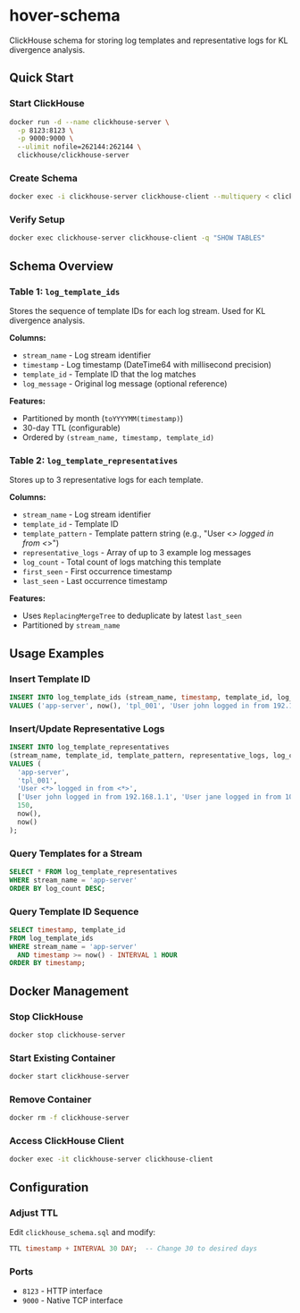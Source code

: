 # hover-schema

ClickHouse schema for storing log templates and representative logs for KL divergence analysis.

## Quick Start

### Start ClickHouse

```bash
docker run -d --name clickhouse-server \
  -p 8123:8123 \
  -p 9000:9000 \
  --ulimit nofile=262144:262144 \
  clickhouse/clickhouse-server
```

### Create Schema

```bash
docker exec -i clickhouse-server clickhouse-client --multiquery < clickhouse_schema.sql
```

### Verify Setup

```bash
docker exec clickhouse-server clickhouse-client -q "SHOW TABLES"
```

## Schema Overview

### Table 1: `log_template_ids`

Stores the sequence of template IDs for each log stream. Used for KL divergence analysis.

**Columns:**
- `stream_name` - Log stream identifier
- `timestamp` - Log timestamp (DateTime64 with millisecond precision)
- `template_id` - Template ID that the log matches
- `log_message` - Original log message (optional reference)

**Features:**
- Partitioned by month (`toYYYYMM(timestamp)`)
- 30-day TTL (configurable)
- Ordered by `(stream_name, timestamp, template_id)`

### Table 2: `log_template_representatives`

Stores up to 3 representative logs for each template.

**Columns:**
- `stream_name` - Log stream identifier
- `template_id` - Template ID
- `template_pattern` - Template pattern string (e.g., "User <*> logged in from <*>")
- `representative_logs` - Array of up to 3 example log messages
- `log_count` - Total count of logs matching this template
- `first_seen` - First occurrence timestamp
- `last_seen` - Last occurrence timestamp

**Features:**
- Uses `ReplacingMergeTree` to deduplicate by latest `last_seen`
- Partitioned by `stream_name`

## Usage Examples

### Insert Template ID

```sql
INSERT INTO log_template_ids (stream_name, timestamp, template_id, log_message)
VALUES ('app-server', now(), 'tpl_001', 'User john logged in from 192.168.1.1');
```

### Insert/Update Representative Logs

```sql
INSERT INTO log_template_representatives
(stream_name, template_id, template_pattern, representative_logs, log_count, first_seen, last_seen)
VALUES (
  'app-server',
  'tpl_001',
  'User <*> logged in from <*>',
  ['User john logged in from 192.168.1.1', 'User jane logged in from 10.0.0.1', 'User bob logged in from 172.16.0.1'],
  150,
  now(),
  now()
);
```

### Query Templates for a Stream

```sql
SELECT * FROM log_template_representatives
WHERE stream_name = 'app-server'
ORDER BY log_count DESC;
```

### Query Template ID Sequence

```sql
SELECT timestamp, template_id
FROM log_template_ids
WHERE stream_name = 'app-server'
  AND timestamp >= now() - INTERVAL 1 HOUR
ORDER BY timestamp;
```

## Docker Management

### Stop ClickHouse

```bash
docker stop clickhouse-server
```

### Start Existing Container

```bash
docker start clickhouse-server
```

### Remove Container

```bash
docker rm -f clickhouse-server
```

### Access ClickHouse Client

```bash
docker exec -it clickhouse-server clickhouse-client
```

## Configuration

### Adjust TTL

Edit `clickhouse_schema.sql` and modify:
```sql
TTL timestamp + INTERVAL 30 DAY;  -- Change 30 to desired days
```

### Ports

- `8123` - HTTP interface
- `9000` - Native TCP interface
